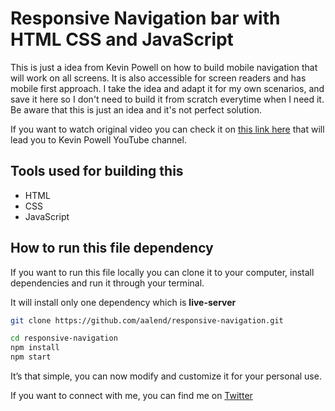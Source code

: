 # Responsive Navigation bar with HTML CSS and JavaScript

This is just a idea from Kevin Powell on how to build mobile navigation that will work on all screens. It is also accessible for screen readers and has mobile first approach. I take the idea and adapt it for my own scenarios, and save it here so I don't need to build it from scratch everytime when I need it. Be aware that this is just an idea and it's not perfect solution.

If you want to watch original video you can check it on [this link here](https://www.youtube.com/watch?v=Ab9pHqhsfcc) that will lead you to Kevin Powell YouTube channel.

## Tools used for building this

- HTML
- CSS
- JavaScript

## How to run this file dependency

If you want to run this file locally you can clone it to your computer, install dependencies and run it through your terminal.

It will install only one dependency which is **live-server**

```bash
git clone https://github.com/aalend/responsive-navigation.git

cd responsive-navigation
npm install
npm start
```

It’s that simple, you can now modify and customize it for your personal use.

If you want to connect with me, you can find me on [Twitter](https://twitter.com/aalendemirov)
